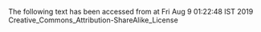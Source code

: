 The following text has been accessed from at Fri Aug 9 01:22:48 IST 2019
Creative_Commons_Attribution-ShareAlike_License
